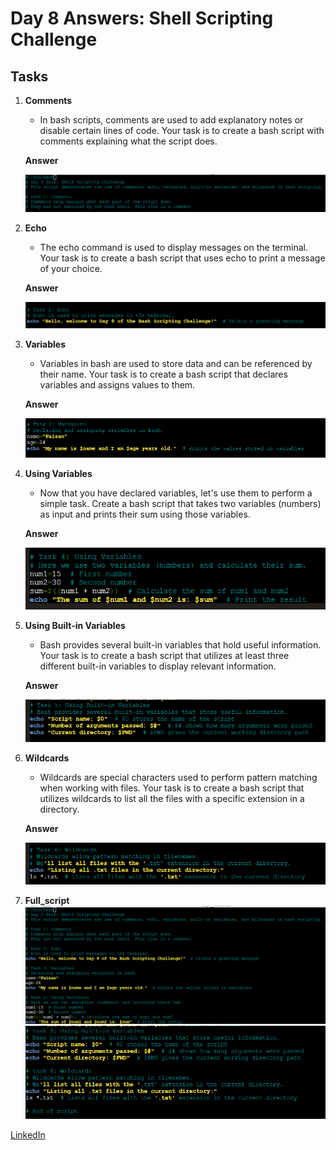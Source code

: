 # Day 8 Answers: Shell Scripting Challenge

## Tasks

1. **Comments**
   - In bash scripts, comments are used to add explanatory notes or disable certain lines of code. Your task is to create a bash script with comments explaining what the script does.

   **Answer**

   ![image](https://github.com/Faizan2727/90DaysOfDevOps/blob/master/2024/day08/image/task_1.png)

2. **Echo**
   - The echo command is used to display messages on the terminal. Your task is to create a bash script that uses echo to print a message of your choice.

   **Answer**

   ![image](https://github.com/Faizan2727/90DaysOfDevOps/blob/master/2024/day08/image/task_2.png)

3. **Variables**
   - Variables in bash are used to store data and can be referenced by their name. Your task is to create a bash script that declares variables and assigns values to them.

   **Answer**

   ![image](https://github.com/Faizan2727/90DaysOfDevOps/blob/master/2024/day08/image/task_3.png)

4. **Using Variables**
   - Now that you have declared variables, let's use them to perform a simple task. Create a bash script that takes two variables (numbers) as input and prints their sum using those variables.

   **Answer**

   ![image](https://github.com/Faizan2727/90DaysOfDevOps/blob/master/2024/day08/image/task_4.png)  

5. **Using Built-in Variables**
   - Bash provides several built-in variables that hold useful information. Your task is to create a bash script that utilizes at least three different built-in variables to display relevant information.

   **Answer**

   ![image](https://github.com/Faizan2727/90DaysOfDevOps/blob/master/2024/day08/image/task_5.png)     

6. **Wildcards**
   - Wildcards are special characters used to perform pattern matching when working with files. Your task is to create a bash script that utilizes wildcards to list all the files with a specific extension in a directory.

   **Answer**

   ![image](https://github.com/Faizan2727/90DaysOfDevOps/blob/master/2024/day08/image/task_6.png)    

6. **Full_script**
   ![image](https://github.com/Faizan2727/90DaysOfDevOps/blob/master/2024/day08/image/task_7.png)
   ![image](https://github.com/Faizan2727/90DaysOfDevOps/blob/master/2024/day08/image/task_8.png)
   

[LinkedIn](https://www.linkedin.com/in/faizan-shaikh-433245194/)   
